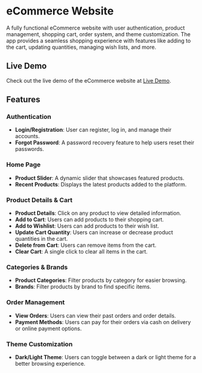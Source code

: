 # eCommerce Website

A fully functional eCommerce website with user authentication, product management, shopping cart, order system, and theme customization. The app provides a seamless shopping experience with features like adding to the cart, updating quantities, managing wish lists, and more.

## Live Demo

Check out the live demo of the eCommerce website at [Live Demo](https://ebtehal18.github.io/login/).

## Features

### Authentication
- **Login/Registration**: User can register, log in, and manage their accounts.
- **Forgot Password**: A password recovery feature to help users reset their passwords.

### Home Page
- **Product Slider**: A dynamic slider that showcases featured products.
- **Recent Products**: Displays the latest products added to the platform.

### Product Details & Cart
- **Product Details**: Click on any product to view detailed information.
- **Add to Cart**: Users can add products to their shopping cart.
- **Add to Wishlist**: Users can add products to their wish list.
- **Update Cart Quantity**: Users can increase or decrease product quantities in the cart.
- **Delete from Cart**: Users can remove items from the cart.
- **Clear Cart**: A single click to clear all items in the cart.

### Categories & Brands
- **Product Categories**: Filter products by category for easier browsing.
- **Brands**: Filter products by brand to find specific items.

### Order Management
- **View Orders**: Users can view their past orders and order details.
- **Payment Methods**: Users can pay for their orders via cash on delivery or online payment options.

### Theme Customization
- **Dark/Light Theme**: Users can toggle between a dark or light theme for a better browsing experience.



